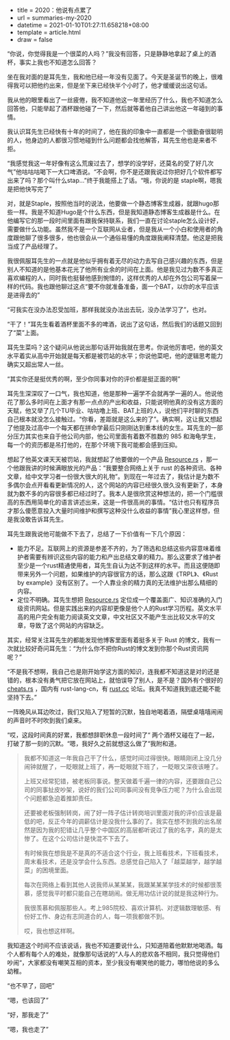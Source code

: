 - title = 2020：他说有点累了
 - url = summaries-my-2020
 - datetime = 2021-01-10T01:27:11.658218+08:00
 - template = article.html
 - draw = false

“你说，你觉得我是一个很菜的人吗？”我没有回答，只是静静地拿起了桌上的酒杯，事实上我也不知道怎么回答？

坐在我对面的是耳先生，我和他已经一年没有见面了。今天是圣诞节的晚上，很难得我可以把他约出来，但是坐下来已经快半个小时了，他才缓缓说出这句话。

<!--more-->

我从他的眼里看出了一丝疲倦，我不知道他这一年里经历了什么，我也不知道怎么回答他，只能举起了酒杯跟他碰了一下，然后就等着他自己讲出他这一年碰到的事情。

我认识耳先生已经快有十年的时间了，他在我的印象中一直都是一个很勤奋很聪明的人，他身边的人都很习惯地碰到什么问题都会找他解答，耳先生他也是来者不拒。

“我感觉我这一年好像有这么荒废过去了，想学的没学好，还莫名的受了好几次气”他咕咕咕喝下一大口啤酒说。“不会啊，你不是还跟我说过你把好几个软件都写出来了吗？那个叫什么stap...”终于我能搭上了话。“哦，你说的是 staple啊，嗯我是把他快写完了”

对，就是Staple，按照他当时的说法，他要做一个静态博客生成器，就跟hugo那些一样。我是不知道Hugo是个什么东西，但是我知道静态博客生成器是什么。在他编写它的那一段时间里面有跟我保持联系，我们一直在讨论staple怎么设计好，需要做什么功能。虽然我不是一个互联网从业者，但是我从一个小白和使用者的角度跟他聊了很多很多，他也很会从一个通俗易懂的角度跟我阐释清楚。他这是把我当成了产品经理了。

我很佩服耳先生的一点就是他似乎拥有着无尽的动力去写自己感兴趣的东西，但是别人不知道的是他基本花光了他所有业余的时间在上面。他是我见过为数不多真正喜欢编程的人，同时我也挺替他感到惋惜的，这样优秀的人却在外包公司写着屎一样的代码。我也跟他聊过这点“要不你就准备准备，面一个BAT，以你的水平应该是进得去的”

“可我实在没办法忍受加班，那样我就没办法出去玩，没办法学习了”，也对。

“干了！”耳先生看着酒杯里面不多的啤酒，说出了这句话，然后我们的话题又回到了“菜”上面。

耳先生菜吗？这个疑问从他说出那句话开始我就在思考。你说他厉害吧，他的英文水平着实从高中开始就是每天都是被罚站的水平；你说他菜吧，他的逻辑思考能力确实又超出常人一丝。

“其实你还是挺优秀的啊，至少你同事对你的评价都是挺正面的啊”

耳先生深深叹了一口气，我也知道，他是那种一遍学不会就再学一遍的人。他说他花了那么多时间在上面才有那一点点的产出和收益，只能说明他真的没有这方面的天赋，他又举了几个TU毕业、咕咕噜上班、BAT上班的人，说他们平时聊的东西自己根本就没怎么接触过。“你看，差距就是这么来的了”。确实啊，这让我又想起了他提及过高中一个每天都在拼命学最后只刚刚达到重本线的女生。耳先生的一部分压力其实也来自于他公司内部，他公司里面有着数不胜数的 985 和海龟学生，每一个的资历都是吊打他的，在那个环境下我可能都会感到压抑。

想起了他英文课天天被罚站，我就想起了他要做的一个产品 [Resource.rs](http://resource.rs) ，那一个他跟我讲的时候满眼放光的产品：“我要整合网络上关于 rust 的各种资讯、各种文章，给中文学习者一份很大很大的礼物”。到现在一年过去了，我估计是为数不多偶尔会点开看看更新情况的人，这个网站的内容已经很久很久没有更新了，本身就为数不多的内容很多都已经过时了。我本人是很欣赏这种想法的，把一个门槛很高的东西用简单化的语言讲述出来，这是一件很高尚的事情。“估计也只有程序员才那么傻愿意投入大量时间维护和撰写这种没什么收益的事情”我心里这样想，但是我没敢告诉耳先生。

耳先生跟我说他可能做不下去了，总结了一下价值有一下几个原因：

- 能力不足。互联网上的资源是参差不齐的，为了筛选和总结这些内容意味着维护者需要有辨识这些内容的能力和产出总结文章的精力。那么这要求了维护者至少是一个rust精通使用者，耳先生自认为达不到这样的水平。而且这便随即带来另外一个问题，如果维护的内容很官方的话，那么这跟《TRPL》、《Rust by example》没有区别了。一个人靠业余的精力真的无法维护出那么精细的内容。
- 定位不明确。耳先生想把 [Resource.rs](http://resource.rs) 定位成一个覆盖面广、知识准确的入门级资讯网站。但是实践出来的内容却更像是他个人的Rust学习历程。英文水平高的用户完全有能力阅读英文文章，中文社区又不能产生出比较又水平的文章，导致了这个网站的内容缺乏。

其实，经常关注耳先生的都能发现他博客里面有着挺多关于 Rust 的博文，我有一次就比较好奇问耳先生：“为什么你不把你Rust的博文发到你那个Rust资讯网呢？”

“不是我不想啊，我自己也是刚开始学这方面的知识，连我都不知道这是对的还是错的，根本没有勇气把它放在网站上，就怕误导了别人，是不是？国外有个很好的 [cheats.rs](http://cheats.rs) ，国内有 rust-lang-cn，有 [rust.cc](http://rust.cc) 论坛。我真不知道我到底还能不能坚持下去。”

一阵晚风从耳边吹过，我们又陷入了短暂的沉默，独自地喝着酒，隔壁桌嘻嘻闹闹的声音时不时吹到我们桌来。

“哎，这段时间真的好累，我都想辞职休息一段时间了“ 两个酒杯又碰在了一起，打破了那一刻的沉默。“嗯，我好久之前就想这么做了“我附和道。

> 我都不知道这一年我自己干了什么，感觉时间过得很快。眼睛刚闭上没几分闹钟就醒了，一眨眼就上班了，再一眨眼就下班了，一眨眼又深夜该睡了。
> 
> 上班又经常犯错，被老板同事说。整天做着千遍一律的内容，还要跟自己公司的同事扯皮吵架，说好的我们公司同事间没有竞争压力呢？为什么会出现个问题都急迫着推卸责任。
> 
> 还要被老板强制转岗，闹了好一阵子估计转岗培训里面对我的评价应该是最低的吧，反正今年的调薪估计是没我什么事的了。我实在想不到我的出名居然是因为我的犯错让几乎整个中国区的高层都听说过了我的名字，真的是太惨了。在这个公司估计是快混不下去了。
> 
> 有时候我在想我是不是真的不适合这个行业，我上班看技术，下班看技术，周末看技术，还是没学会什么东西。总感觉自己陷入了「越菜越学，越学越菜」的困境里面。
> 
> 每次在网络上看到其他人说我师从某某某，我跟某某某学技术的时候都很羡慕，感觉我平时都只能自己在瞎胡闹。做无用功估计说的就是我这种行为。
>
> 我很羡慕和佩服那些人。考上985院校、喜欢计算机、对逻辑数理敏感、有份好工作、身边有志同道合的人，每一项我都做不到。
> 
> 哎，我也想这样啊。

我知道这个时间不应该说话，我也不知道要说什么，只知道陪着他默默地喝酒。每个人都有每个人的难处，就像那句话说的“人与人的悲欢各不相同，我只觉得他们吵闹“，大家都没有嘲笑互相的资本，至少我没有嘲笑他的能力，哪怕他说的多么幼稚。

“也不早了，回吧”

“嗯，也该回了”

“好，那我走了”

“嗯，我也走了”
